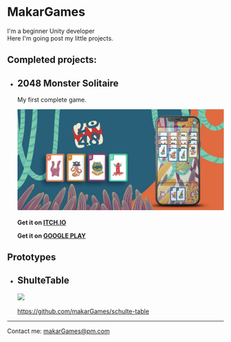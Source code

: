 # MakarGames
I'm a beginner Unity developer<br>
Here I'm going post my little projects.

## Сompleted projects:

- ## 2048 Monster Solitaire
  My first complete game.<br>

  <img src = "./images/banner.jpg">
  <br>
  <br>
  <b>Get it on <a href="https://makargames.itch.io/2048-monster-solitaire">ITCH.IO</b></a><br>

  <b>Get it on <a href="https://play.google.com/store/apps/details?id=com.makar.dva">GOOGLE PLAY</b></a>

## Prototypes
- ## ShulteTable
  
  <img src = "../schulte-table/gameplay.gif">
  <br>

  <a href="https://github.com/makarGames/schulte-table">https://github.com/makarGames/schulte-table</a>
***
Contact me: makarGames@pm.com
